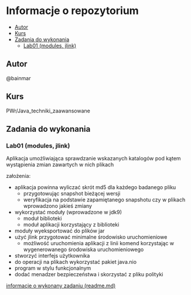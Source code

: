 # Informacje o repozytorium <!-- omit in toc -->

- [Autor](#autor)
- [Kurs](#kurs)
- [Zadania do wykonania](#zadania-do-wykonania)
  - [Lab01 (modules, jlink)](#lab01-modules-jlink)

## Autor

@bainmar

## Kurs

PWr/Java_techniki_zaawansowane

## Zadania do wykonania

### Lab01 (modules, jlink)

Aplikacja umożliwiająca sprawdzanie wskazanych katalogów pod kątem wystąpienia zmian zawartych w nich plikach

założenia:

- aplikacja powinna wyliczać skrót md5 dla każdego badanego pliku
  - przygotowując snapshot bieżącej wersji
  - weryfikacja na podstawie zapamiętanego snapshotu czy w plikach wprowadzono jakieś zmiany
- wykorzystać moduły (wprowadzone w jdk9)
  - moduł biblioteki
  - moduł aplikacji korzystający z biblioteki
- moduły wyeksportować do plików jar
- użyć jlink przygotować minimalne środowisko uruchomieniowe
  - możliwość uruchomienia aplikacji z linii komend korzystając w wygenerowanego środowiska uruchomieniowego
- stworzyć interfejs użytkownika
- do operacji na plikach wykorzystać pakiet java.nio
- program w stylu funkcjonalnym
- dodać menadzer bezpieczeństwa i skorzystać z pliku polityki

[informacje o wykonany zadaniu (readme.md)](lab01_modules_jlink/readme.md)
